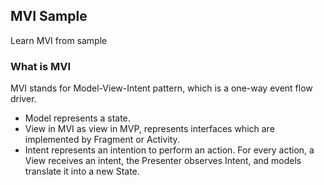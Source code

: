## MVI Sample

Learn MVI from sample

### What is MVI
MVI stands for Model-View-Intent pattern, which is a one-way event flow driver.
- Model represents a state.
- View in MVI as view in MVP, represents interfaces which are implemented by Fragment or Activity.
- Intent represents an intention to perform an action. For every action, a View receives an intent, the Presenter observes Intent, and
models translate it into a new State.